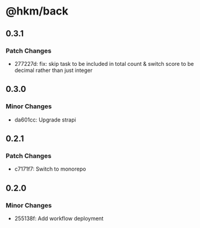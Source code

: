 # @hkm/back

## 0.3.1

### Patch Changes

- 277227d: fix: skip task to be included in total count & switch score to be decimal rather than just integer

## 0.3.0

### Minor Changes

- da601cc: Upgrade strapi

## 0.2.1

### Patch Changes

- c7171f7: Switch to monorepo

## 0.2.0

### Minor Changes

- 255138f: Add workflow deployment
